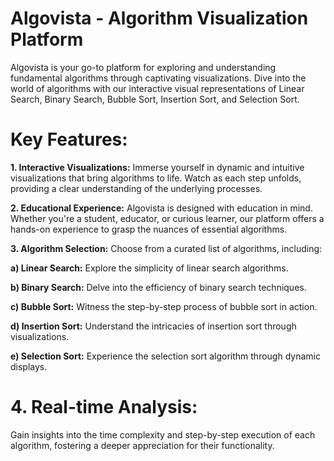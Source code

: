# Algovista - Algorithm Visualization Platform
Algovista is your go-to platform for exploring and understanding fundamental algorithms through captivating visualizations. Dive into the world of algorithms with our interactive visual representations of Linear Search, Binary Search, Bubble Sort, Insertion Sort, and Selection Sort.

# Key Features:
**1. Interactive Visualizations:**
Immerse yourself in dynamic and intuitive visualizations that bring algorithms to life. Watch as each step unfolds, providing a clear understanding of the underlying processes.

**2. Educational Experience:**
Algovista is designed with education in mind. Whether you're a student, educator, or curious learner, our platform offers a hands-on experience to grasp the nuances of essential algorithms.

**3. Algorithm Selection:**
Choose from a curated list of algorithms, including:

**a) Linear Search:**
  Explore the simplicity of linear search algorithms.
  
**b) Binary Search:**
  Delve into the efficiency of binary search techniques.
  
**c) Bubble Sort:**
  Witness the step-by-step process of bubble sort in action.
  
**d) Insertion Sort:**
  Understand the intricacies of insertion sort through visualizations.
  
**e) Selection Sort:**
  Experience the selection sort algorithm through dynamic displays.

# 4. Real-time Analysis:
Gain insights into the time complexity and step-by-step execution of each algorithm, fostering a deeper appreciation for their functionality.
